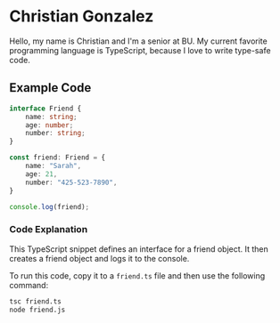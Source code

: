 # Christian Gonzalez

Hello, my name is Christian and I'm a senior at BU. My current favorite programming language is TypeScript, because I love to write type-safe code.

## Example Code

```typescript
interface Friend {
    name: string;
    age: number;
    number: string;
}

const friend: Friend = {
    name: "Sarah",
    age: 21,
    number: "425-523-7890",
}

console.log(friend);
```

### Code Explanation

This TypeScript snippet defines an interface for a friend object. It then creates a friend object and logs it to the console.

To run this code, copy it to a `friend.ts` file and then use the following command:

```bash
tsc friend.ts
node friend.js
```


